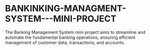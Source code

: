 # BANKINKING-MANAGMENT-SYSTEM---MINI-PROJECT
The Banking Management System mini project aims to streamline and automate the fundamental banking operations, ensuring efficient management of customer data, transactions, and accounts. 
